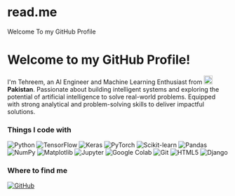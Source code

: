# read.me
Welcome To my GitHub Profile

<h1>Welcome to my GitHub Profile!</h1>
<p>I'm Tehreem, an AI Engineer and Machine Learning Enthusiast from <img src="https://flagcdn.com/w20/pk.png" width="20"/> <b>Pakistan</b>. Passionate about building intelligent systems and exploring the potential of artificial intelligence to solve real-world problems. Equipped with strong analytical and problem-solving skills to deliver impactful solutions.</p>

<h3>Things I code with</h3>

<p>
<img alt="Python" src="https://img.shields.io/badge/-Python-3776AB?style=flat-square&logo=python&logoColor=white" />
<img alt="TensorFlow" src="https://img.shields.io/badge/-TensorFlow-FF6F00?style=flat-square&logo=tensorflow&logoColor=white" />
<img alt="Keras" src="https://img.shields.io/badge/-Keras-D00000?style=flat-square&logo=keras&logoColor=white" />
<img alt="PyTorch" src="https://img.shields.io/badge/-PyTorch-EE4C2C?style=flat-square&logo=pytorch&logoColor=white" />
<img alt="Scikit-learn" src="https://img.shields.io/badge/-Scikit_Learn-F7931E?style=flat-square&logo=scikit-learn&logoColor=white" />
<img alt="Pandas" src="https://img.shields.io/badge/-Pandas-150458?style=flat-square&logo=pandas&logoColor=white" />
<img alt="NumPy" src="https://img.shields.io/badge/-NumPy-013243?style=flat-square&logo=numpy&logoColor=white" />
<img alt="Matplotlib" src="https://img.shields.io/badge/-Matplotlib-11557C?style=flat-square&logoColor=white" />
<img alt="Jupyter" src="https://img.shields.io/badge/-Jupyter-F37626?style=flat-square&logo=jupyter&logoColor=white" />
<img alt="Google Colab" src="https://img.shields.io/badge/-Google_Colab-F9AB00?style=flat-square&logo=google-colab&logoColor=white" />
<img alt="Git" src="https://img.shields.io/badge/-Git-F05032?style=flat-square&logo=git&logoColor=white" />
<img alt="HTML5" src="https://img.shields.io/badge/-HTML5-E34F26?style=flat-square&logo=html5&logoColor=white" />
<img alt="Django" src="https://img.shields.io/badge/-Django-3f5548?style=flat-square&logo=django&logoColor=white" />
</p>
<h3>Where to find me</h3>
<p>
<a href="https://github.com/TehreemAjaz" target="_blank">
<img alt="GitHub" src="https://img.shields.io/badge/-GitHub-181717?style=flat-square&logo=github&logoColor=white" />
</a>
</p>
